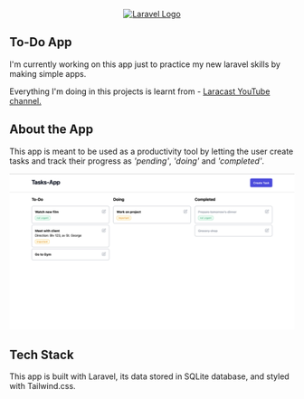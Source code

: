 <p align="center"><a href="https://laravel.com" target="_blank"><img src="https://raw.githubusercontent.com/laravel/art/master/logo-lockup/5%20SVG/2%20CMYK/1%20Full%20Color/laravel-logolockup-cmyk-red.svg" width="400" alt="Laravel Logo"></a></p>

## To-Do App

I'm currently working on this app just to practice my new laravel skills by making simple apps.

Everything I'm doing in this projects is learnt from  - [Laracast YouTube channel.](https://www.youtube.com/watch?v=SqTdHCTWqks&t)


## About the App

This app is meant to be used as a productivity tool by letting the user create tasks and track their progress as *'pending'*, *'doing'* and *'completed'*.

![app image](image.png)

## Tech Stack 
This app is built with Laravel, its data stored in SQLite database, and styled with Tailwind.css. 
